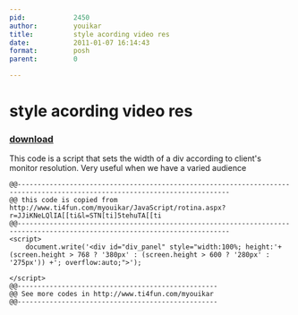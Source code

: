 ```yaml
---
pid:            2450
author:         youikar
title:          style acording video res
date:           2011-01-07 16:14:43
format:         posh
parent:         0

---
```


# style acording video res

### [download](Scripts\2450.ps1)

This code is a script that sets the width of a div according to client's monitor resolution. Very useful when we have a varied audience

```posh
@@---------------------------------------------------------------------------------------------------------------------------
@@ this code is copied from http://www.ti4fun.com/myouikar/JavaScript/rotina.aspx?r=JJiKNeLQlIA[[ti&l=STN[ti]5tehuTA[[ti
@@---------------------------------------------------------------------------------------------------------------------------
<script> 
	document.write('<div id="div_panel" style="width:100%; height:'+ (screen.height > 768 ? '380px' : (screen.height > 600 ? '280px' : '275px')) +'; overflow:auto;">');

</script>
@@--------------------------------------------------
@@ See more codes in http://www.ti4fun.com/myouikar
@@--------------------------------------------------
```
